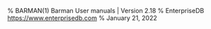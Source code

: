 % BARMAN(1) Barman User manuals | Version 2.18
% EnterpriseDB <https://www.enterprisedb.com>
% January 21, 2022
